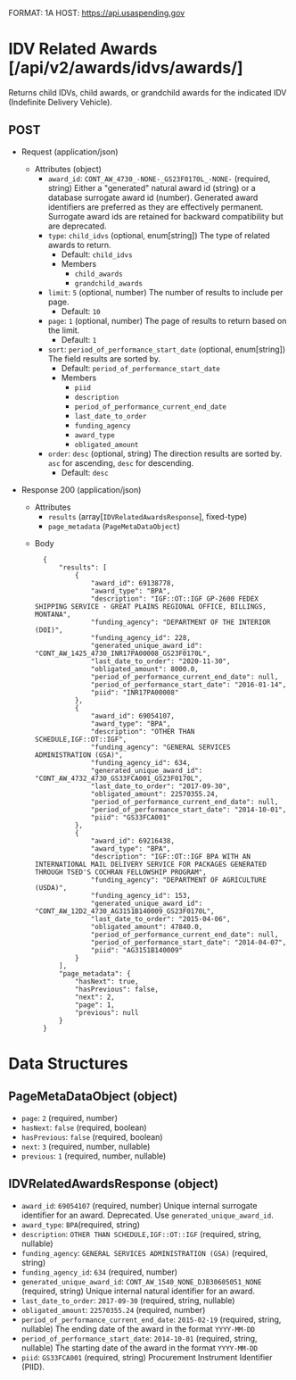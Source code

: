FORMAT: 1A
HOST: https://api.usaspending.gov

# IDV Related Awards [/api/v2/awards/idvs/awards/]

Returns child IDVs, child awards, or grandchild awards for the indicated IDV (Indefinite Delivery Vehicle).

## POST

+ Request (application/json)
    + Attributes (object)
        + `award_id`: `CONT_AW_4730_-NONE-_GS23F0170L_-NONE-` (required, string)
            Either a "generated" natural award id (string) or a database surrogate award id (number).  Generated award identifiers are preferred as they are effectively permanent.  Surrogate award ids are retained for backward compatibility but are deprecated.
        + `type`: `child_idvs` (optional, enum[string])
            The type of related awards to return.
            + Default: `child_idvs`
            + Members
                + `child_awards`
                + `grandchild_awards`
        + `limit`: `5` (optional, number)
            The number of results to include per page.
            + Default: `10`
        + `page`: `1` (optional, number)
            The page of results to return based on the limit.
            + Default: `1`
        + `sort`: `period_of_performance_start_date` (optional, enum[string])
            The field results are sorted by.
            + Default: `period_of_performance_start_date`
            + Members
                + `piid`
                + `description`
                + `period_of_performance_current_end_date`
                + `last_date_to_order`
                + `funding_agency`
                + `award_type`
                + `obligated_amount`
        + `order`: `desc` (optional, string)
            The direction results are sorted by. `asc` for ascending, `desc` for descending.
            + Default: `desc`

+ Response 200 (application/json)
    + Attributes
        + `results` (array[`IDVRelatedAwardsResponse`], fixed-type)
        + `page_metadata` (`PageMetaDataObject`)

    * Body

            {
                "results": [
                    {
                        "award_id": 69138778,
                        "award_type": "BPA",
                        "description": "IGF::OT::IGF GP-2600 FEDEX SHIPPING SERVICE - GREAT PLAINS REGIONAL OFFICE, BILLINGS, MONTANA",
                        "funding_agency": "DEPARTMENT OF THE INTERIOR (DOI)",
                        "funding_agency_id": 228,
                        "generated_unique_award_id": "CONT_AW_1425_4730_INR17PA00008_GS23F0170L",
                        "last_date_to_order": "2020-11-30",
                        "obligated_amount": 8000.0,
                        "period_of_performance_current_end_date": null,
                        "period_of_performance_start_date": "2016-01-14",
                        "piid": "INR17PA00008"
                    },
                    {
                        "award_id": 69054107,
                        "award_type": "BPA",
                        "description": "OTHER THAN SCHEDULE,IGF::OT::IGF",
                        "funding_agency": "GENERAL SERVICES ADMINISTRATION (GSA)",
                        "funding_agency_id": 634,
                        "generated_unique_award_id": "CONT_AW_4732_4730_GS33FCA001_GS23F0170L",
                        "last_date_to_order": "2017-09-30",
                        "obligated_amount": 22570355.24,
                        "period_of_performance_current_end_date": null,
                        "period_of_performance_start_date": "2014-10-01",
                        "piid": "GS33FCA001"
                    },
                    {
                        "award_id": 69216438,
                        "award_type": "BPA",
                        "description": "IGF::OT::IGF BPA WITH AN INTERNATIONAL MAIL DELIVERY SERVICE FOR PACKAGES GENERATED THROUGH TSED'S COCHRAN FELLOWSHIP PROGRAM",
                        "funding_agency": "DEPARTMENT OF AGRICULTURE (USDA)",
                        "funding_agency_id": 153,
                        "generated_unique_award_id": "CONT_AW_12D2_4730_AG3151B140009_GS23F0170L",
                        "last_date_to_order": "2015-04-06",
                        "obligated_amount": 47840.0,
                        "period_of_performance_current_end_date": null,
                        "period_of_performance_start_date": "2014-04-07",
                        "piid": "AG3151B140009"
                    }
                ],
                "page_metadata": {
                    "hasNext": true,
                    "hasPrevious": false,
                    "next": 2,
                    "page": 1,
                    "previous": null
                }
            }

# Data Structures

## PageMetaDataObject (object)
+ `page`: `2` (required, number)
+ `hasNext`: `false` (required, boolean)
+ `hasPrevious`: `false` (required, boolean)
+ `next`: `3` (required, number, nullable)
+ `previous`: `1` (required, number, nullable)

## IDVRelatedAwardsResponse (object)
+ `award_id`: `69054107` (required, number)
    Unique internal surrogate identifier for an award.  Deprecated.  Use `generated_unique_award_id`.
+ `award_type`: `BPA`(required, string)
+ `description`: `OTHER THAN SCHEDULE,IGF::OT::IGF` (required, string, nullable)
+ `funding_agency`: `GENERAL SERVICES ADMINISTRATION (GSA)` (required, string)
+ `funding_agency_id`: `634` (required, number)
+ `generated_unique_award_id`: `CONT_AW_1540_NONE_DJB30605051_NONE` (required, string)
    Unique internal natural identifier for an award.
+ `last_date_to_order`: `2017-09-30` (required, string, nullable)
+ `obligated_amount`: `22570355.24` (required, number)
+ `period_of_performance_current_end_date`: `2015-02-19` (required, string, nullable)
    The ending date of the award in the format `YYYY-MM-DD`
+ `period_of_performance_start_date`: `2014-10-01` (required, string, nullable)
    The starting date of the award in the format `YYYY-MM-DD`
+ `piid`: `GS33FCA001` (required, string)
    Procurement Instrument Identifier (PIID).

